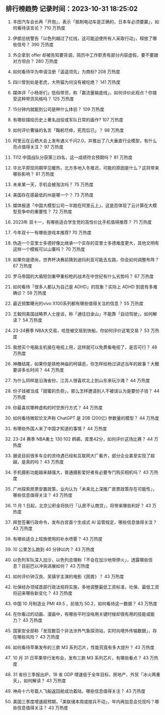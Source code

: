 
## 排行榜趋势 记录时间：2023-10-31 18:25:02
  
  1. 丰田汽车会长再「开炮」，表示「抵制电动车是正确的，日本车必须要赢」，如何看待该言论？ 710 万热度
    
  2. 伊朗总统警告「以色列越过了红线，这可能迫使所有人采取行动」，释放了哪些信号？ 390 万热度
    
  3. 外企拿到 offer 却被告知要背调，简历中工作职责有部分内容虚假，要不要跟对方坦白？ 280 万热度
    
  4. 如何看待华为申请注册「遥遥领先」为商标? 208 万热度
    
  5. 四川曾到处是老虎，大熊猫为何没有被吃绝？ 141 万热度
    
  6. 媒体评「小杨哥们」低俗带货，称「赢流量输底线」，如何评价此观点？你接受这种带货风格吗？ 125 万热度
    
  7. 15分钟内就能到公司是种什么体验？ 109 万热度
    
  8. 有哪些描绘历史上著名战役或军队日常的画作? 107 万热度
    
  9. 如何评价曹操的名言「鞠躬尽瘁，死而后已」？ 98 万热度
    
  10. 阿里云在云栖大会上发布通义千问2.0，并推出了八大垂直行业模型，有什么亮点值得关注？ 97 万热度
    
  11. TI12 中国战队分获第三四名，这一成绩符合预期吗？ 81 万热度
    
  12. 华北平原现同期罕见暖热，北方多地入冬推迟，可能的原因是什么？这将带来哪些影响？ 81 万热度
    
  13. 未来某一天，手机会被淘汰吗？ 75 万热度
    
  14. 美国存在感最低的州是哪一个？ 73 万热度
    
  15. 媒体报道「中国大模型公司一半跑在阿里云上」，这是否体现了云计算在大模型竞争中的重要性？ 72 万热度
    
  16. 2023年 双十一，有哪些适合学生党的高性价比手机值得推荐？ 71 万热度
    
  17. 今年双十一有哪些游戏本推荐? 70 万热度
    
  18. 伪造一个亚里士多德好像比继承一个实存的亚里士多德难度更大，其他文明有这样一个模板可以山寨吗？ 70 万热度
    
  19. 如果你是德尚，世界杯决赛前猜到迪玛利亚可能去左路，你会如何调整布阵？ 67 万热度
    
  20. 罗马帝国的大盾短剑重甲重标枪的战术在中世纪有什么劣势吗？ 67 万热度
    
  21. 如何看待「很多人都认为自己是 ADHD」的现象？实际上 ADHD 到底有多难确诊？ 59 万热度
    
  22. 最近频繁曝光的vivo X100系列都有哪些值得关注的信息？ 55 万热度
    
  23. 王毅同美国战略界人士座谈，称「通往旧金山」不能靠「自动驾驶」，如何解读？ 54 万热度
    
  24. 23-24赛季 NBA大交易，哈登被交易到快船，你如何评价这笔交易？ 53 万热度
    
  25. 我想买个电脑主机接在电视上用，这样就可以免费看电视了，是否可行？ 48 万热度
    
  26. 神雕结尾，如果你是铁枪神庙的柯镇恶，你怎样给杨过讲述当年的故事？大概要讲多长时间？ 44 万热度
    
  27. 为什么同样是沿海省份，江苏人很喜欢北上到山东来玩沙滩？ 44 万热度
    
  28. 份子钱被当成「甜蜜的负担」，那么怎样邀请别人不被误认为是要份子钱？ 44 万热度
    
  29. 你最喜欢哪种虚构的时空旅行方式？ 44 万热度
    
  30. 如何看待微软论文声称 ChatGPT 是 20B (200亿) 参数量的模型？ 44 万热度
    
  31. 有哪些外国人来了中国才知道的事情？ 44 万热度
    
  32. 23-24 赛季 NBA勇士 130:102 鹈鹕，库里42分，如何评价这场比赛？ 44 万热度
    
  33. 据说目前很多车企的资待遇已经和互联网大厂看齐，部分企业甚至实现了超越，是真的吗？ 43 万热度
    
  34. 手机摄影功能越来越强大，普通摄影爱好者有必要专门购买相机吗？ 43 万热度
    
  35. 广州探索房票安置政策，业内认为「未来北上深推广房票政策存在可能性」，哪些信息值得关注？ 43 万热度
    
  36. 11 月 1 日起，北京公积金将执行「认房不认商贷」，将带来哪些利好？ 43 万热度
    
  37. 拜登签署行政命令，发布白宫首个生成式 AI 监管规定，哪些信息值得关注？ 43 万热度
    
  38. 有哪些适合上班族使用的补水喷雾？ 43 万热度
    
  39. 10 公里怎么跑到 40 分钟以内？ 43 万热度
    
  40. 以色列军队深入加沙，以色列总理称「不会在加沙地带停火」，透露哪些信息？目前巴以冲突进展如何？ 43 万热度
    
  41. 如何评价钟汉良、吴镇宇主演的电影《困兽》？ 43 万热度
    
  42. 社保经办领域首部行政法规将实施，多地调整最低工资标准，社保、最低工资将迎来哪些新变化？ 43 万热度
    
  43. 中国 10 月制造业 PMI 49.5 ，前值为 50.2，如何看待这一数据？ 43 万热度
    
  44. 在你看过的动画、漫画中，有哪些平时没啥用关键时候却很有用的技能或能力？ 43 万热度
    
  45. 国家安全部称「发现数百个非法涉外气象探测站，实时向境外传输数据」，存在哪些风险？ 43 万热度
    
  46. 如何看待苹果发布的三款 M3 系列芯片，性能究竟有多大提升？ 43 万热度
    
  47. 10 月 31 日苹果举行发布会，发布三款 M3 系列芯片，有哪些看点？ 43 万热度
    
  48. 31 省份三季报出炉，18 省 GDP 增速低于全年目标，房地产、外贸「冰火两重天」，如何解读？ 43 万热度
    
  49. 神舟十六号载人飞船返回舱成功着陆，哪些信息值得关注？ 43 万热度
    
  50. 美国三季度增速超预期，「美联储本周或按兵不动」，年内再加息会兑现吗？哪些信息值得关注？ 43 万热度
    